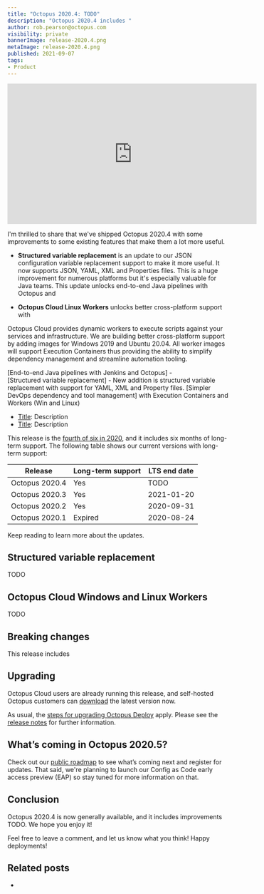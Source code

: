 ```yaml
---
title: "Octopus 2020.4: TODO"
description: "Octopus 2020.4 includes "
author: rob.pearson@octopus.com
visibility: private
bannerImage: release-2020.4.png
metaImage: release-2020.4.png
published: 2021-09-07
tags:
- Product
---
```


<iframe width="560" height="315" src="https://www.youtube.com/embed/xJqjn4s2VCI" frameborder="0" allowfullscreen></iframe>

I'm thrilled to share that we've shipped Octopus 2020.4 with some improvements to some existing features that make them a lot more useful.

* **Structured variable replacement** is an update to our JSON configuration variable replacement support to make it more useful. It now supports JSON, YAML, XML and Properties files. This is a huge improvement for numerous platforms but it's especially valuable for Java teams. This update unlocks end-to-end Java pipelines with Octopus and 

* **Octopus Cloud Linux Workers** unlocks better cross-platform support with 

Octopus Cloud provides dynamic workers to execute scripts against your services and infrastructure. We are building better cross-platform support by adding images for Windows 2019 and Ubuntu 20.04. All worker images will support Execution Containers thus providing the ability to simplify dependency management and streamline automation tooling.

[End-to-end Java pipelines with Jenkins and Octopus] -  
[Structured variable replacement] - New addition is structured variable replacement with support for YAML, XML and Property files.
[Simpler DevOps dependency and tool management] with Execution Containers and Workers (Win and Linux)

* [Title](blog/2020-09/octopus-release-2020-4/index.md#title): Description
* [Title](blog/2020-09/octopus-release-2020-4/index.md#title): Description

This release is the [fourth of six in 2020](/blog/2020-03/releases-and-lts/index.md), and it includes six months of long-term support. The following table shows our current versions with long-term support:

| Release               | Long-term support  | LTS end date |
| --------------------- | ------------------ | ------------ |
| Octopus 2020.4        | Yes                | TODO         |
| Octopus 2020.3        | Yes                | 2021-01-20   |
| Octopus 2020.2        | Yes                | 2020-09-31   |
| Octopus 2020.1        | Expired            | 2020-08-24   |

Keep reading to learn more about the updates.

## Structured variable replacement

TODO

## Octopus Cloud Windows and Linux Workers

TODO

## Breaking changes

This release includes 



## Upgrading

Octopus Cloud users are already running this release, and self-hosted Octopus customers can [download](https://octopus.com/downloads/2020.3.0) the latest version now.  

As usual, the [steps for upgrading Octopus Deploy](https://octopus.com/docs/administration/upgrading) apply. Please see the [release notes](https://octopus.com/downloads/compare?to=2020.3.0) for further information.

## What’s coming in Octopus 2020.5?

Check out our [public roadmap](https://octopus.com/roadmap) to see what’s coming next and register for updates. That said, we're planning to launch our Config as Code early access preview (EAP) so stay tuned for more information on that. 

## Conclusion

Octopus 2020.4 is now generally available, and it includes improvements TODO. We hope you enjoy it! 

Feel free to leave a comment, and let us know what you think! Happy deployments!

## Related posts

* [](/blog/2020-07/using-jenkins-pipelines/index.md)
